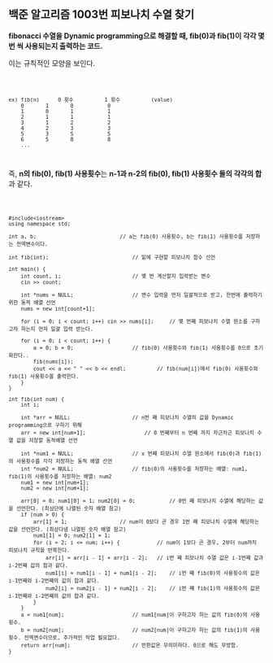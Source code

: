 ## 백준 알고리즘 1003번 피보나치 수열 찾기

**fibonacci 수열을 Dynamic programming으로 해결할 때, fib(0)과 fib(1)이 각각 몇 번 씩 사용되는지 출력하는 코드.**

이는 규칙적인 모양을 보인다. <br>

<code>

	ex)	fib(n)		0 횟수	      1 횟수		    (value)
		0		1		0			0
		1		0		1			1
		2		1		1			1
		3		1		2			2
		4		2		3			3
		5		3		5			5
		6		5		8			8
		...
	
</code>
	

즉, **n의 fib(0), fib(1) 사용횟수**는 **n-1과 n-2의 fib(0), fib(1) 사용횟수 들의 각각의 합**과 같다.


<code>

	#include<iostream>
	using namespace std;

	int a, b;							// a는 fib(0) 사용횟수, b는 fib(1) 사용횟수를 저장하는 전역변수이다.

	int fib(int);							// 밑에 구현할 피보나치 함수 선언

	int main() {
		int count, i;						// 몇 번 계산할지 입력받는 변수
		cin >> count;

		int *nums = NULL;					// 변수 입력을 먼저 일괄적으로 받고, 한번에 출력하기 위한 동적 배열 선언
		nums = new int[count+1];

		for (i = 0; i < count; i++) cin >> nums[i];		// 몇 번째 피보나치 수열 원소를 구하고자 하는지 먼저 일괄 입력 받는다.

		for (i = 0; i < count; i++) {
			a = 0; b = 0;					// fib(0) 사용횟수와 fib(1) 사용횟수를 0으로 초기화한다..
			fib(nums[i]);
			cout << a << " " << b << endl;			// fib(num[i])에서 fib(0) 사용횟수와 fib(1) 사용횟수를 출력한다.
		}
	}

	int fib(int num) {
		int i;

		int *arr = NULL;					// n번 째 피보나치 수열의 값을 Dynamic programming으로 구하기 위해
		arr = new int[num+1];					// 0 번째부터 n 번째 까지 차근차근 피보나치 수열 값을 저장할 동적배열 선언

		int *num1 = NULL;					// x 번째 피보나치 수열 원소에서 fib(0)과 fib(1)의 사용횟수를 각각 저장하는 동적 배열 선언
		int *num2 = NULL;					// fib(0)의 사용횟수를 저장하는 배열: num1, fib(1)의 사용횟수를 저장하는 배열: num2
		num1 = new int[num+1];
		num2 = new int[num+1];

		arr[0] = 0; num1[0] = 1; num2[0] = 0;			// 0번 째 피보나치 수열에 해당하는 값을 선언한다. (최상단에 나열된 숫자 배열 참고)
		if (num > 0) {
			arr[1] = 1;					// num이 0보다 큰 경우 1번 째 피보나치 수열에 해당하는 값을 선언한다. (최상다넹 나열된 숫자 배열 참고)
			num1[1] = 0; num2[1] = 1;
			for (i = 2; i <= num; i++) {			// num이 1보다 큰 경우, 2부터 num까지 피보나치 규칙을 반복한다.
				arr[i] = arr[i - 1] + arr[i - 2];	// i번 째 피보나치 수열 값은 i-1번째 값과 i-2번째 값의 합과 같다.
				num1[i] = num1[i - 1] + num1[i - 2];	// i번 째 fib(0)의 사용횟수의 값은 i-1번째와 i-2번째의 값의 합과 같다.
				num2[i] = num2[i - 1] + num2[i - 2];	// i번 쨰 fib(1)의 사용횟수의 값은 i-1번째와 i-2번째의 값의 합과 같다.
			}
		}
		a = num1[num];						// num1[num]이 구하고자 하는 값의 fib(0)의 사용횟수.
		b = num2[num];						// num2[num]이 구하고자 하는 값의 fib(1)의 사용횟수. 전역변수이므로, 추가적인 작업 필요없다.
		return arr[num];					// 반환값은 무의미하다. 0으로 해도 무방함.
	}

</code>
